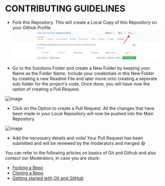 # CONTRIBUTING GUIDELINES
- Fork this Repository. This will create a Local Copy of this Repository on your Github Profile. 
![image](images/Fork.png)

- Go to the Solutions Folder and create a New Folder by keeping your Name as the Folder Name. Include your credentials in this New Folder
by creating a new Readme File and later move onto creating a seperate sub-folder for the project's code. Once done, you will have now the option of creating a Pull Request. 

![image](https://github.com/Microsoft-Club-SIST/beginner-projects/blob/master/images/Pull%20Request.png)
- Click on the Option to create a Pull Request. All the changes that have been made in your Local Repository will now be pushed into the 
Main Repository. 

![image](https://github.com/Microsoft-Club-SIST/beginner-projects/blob/master/images/Contrubuting.png)

- Add the necessary details and voila! Your Pull Request has been submitted and will be reviewed by the moderators and merged :smiley:

You can refer to the following articles on basics of Git and Github and also contact our Moderators, in case you are stuck: 

- [Forking a Repo](https://help.github.com/en/github/getting-started-with-github/fork-a-repo)
- [Cloning a Repo](https://help.github.com/en/desktop/contributing-to-projects/creating-a-pull-request)
- [Getting started with Git and GitHub](https://towardsdatascience.com/getting-started-with-git-and-github-6fcd0f2d4ac6)
